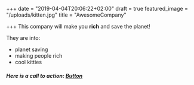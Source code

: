 +++
date = "2019-04-04T20:06:22+02:00"
draft = true
featured_image = "/uploads/kitten.jpg"
title = "AwesomeCompany"

+++
This company will make you **rich** and save the planet!

They are into:

* planet saving
* making people rich
* cool kitties

##### Here is a call to action: [Button](www.google.com "somesite")